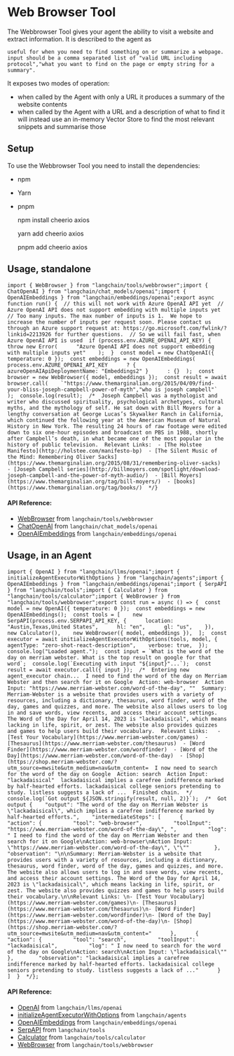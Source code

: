 Web Browser Tool
================

The Webbrowser Tool gives your agent the ability to visit a website and extract information. It is described to the agent as

    useful for when you need to find something on or summarize a webpage. input should be a comma separated list of "valid URL including protocol","what you want to find on the page or empty string for a summary".

It exposes two modes of operation:

*   when called by the Agent with only a URL it produces a summary of the website contents
*   when called by the Agent with a URL and a description of what to find it will instead use an in-memory Vector Store to find the most relevant snippets and summarise those

Setup[](#setup "Direct link to Setup")
---------------------------------------

To use the Webbrowser Tool you need to install the dependencies:

*   npm
*   Yarn
*   pnpm

    npm install cheerio axios

    yarn add cheerio axios

    pnpm add cheerio axios

Usage, standalone[](#usage-standalone "Direct link to Usage, standalone")
--------------------------------------------------------------------------

    import { WebBrowser } from "langchain/tools/webbrowser";import { ChatOpenAI } from "langchain/chat_models/openai";import { OpenAIEmbeddings } from "langchain/embeddings/openai";export async function run() {  // this will not work with Azure OpenAI API yet  // Azure OpenAI API does not support embedding with multiple inputs yet  // Too many inputs. The max number of inputs is 1.  We hope to increase the number of inputs per request soon. Please contact us through an Azure support request at: https://go.microsoft.com/fwlink/?linkid=2213926 for further questions.  // So we will fail fast, when Azure OpenAI API is used  if (process.env.AZURE_OPENAI_API_KEY) {    throw new Error(      "Azure OpenAI API does not support embedding with multiple inputs yet"    );  }  const model = new ChatOpenAI({ temperature: 0 });  const embeddings = new OpenAIEmbeddings(    process.env.AZURE_OPENAI_API_KEY      ? { azureOpenAIApiDeploymentName: "Embeddings2" }      : {}  );  const browser = new WebBrowser({ model, embeddings });  const result = await browser.call(    `"https://www.themarginalian.org/2015/04/09/find-your-bliss-joseph-campbell-power-of-myth","who is joseph campbell"`  );  console.log(result);  /*  Joseph Campbell was a mythologist and writer who discussed spirituality, psychological archetypes, cultural myths, and the mythology of self. He sat down with Bill Moyers for a lengthy conversation at George Lucas’s Skywalker Ranch in California, which continued the following year at the American Museum of Natural History in New York. The resulting 24 hours of raw footage were edited down to six one-hour episodes and broadcast on PBS in 1988, shortly after Campbell’s death, in what became one of the most popular in the history of public television.  Relevant Links:  - [The Holstee Manifesto](http://holstee.com/manifesto-bp)  - [The Silent Music of the Mind: Remembering Oliver Sacks](https://www.themarginalian.org/2015/08/31/remembering-oliver-sacks)  - [Joseph Campbell series](http://billmoyers.com/spotlight/download-joseph-campbell-and-the-power-of-myth-audio/)  - [Bill Moyers](https://www.themarginalian.org/tag/bill-moyers/)  - [books](https://www.themarginalian.org/tag/books/)  */}

#### API Reference:

*   [WebBrowser](/docs/api/tools_webbrowser/classes/WebBrowser) from `langchain/tools/webbrowser`
*   [ChatOpenAI](/docs/api/chat_models_openai/classes/ChatOpenAI) from `langchain/chat_models/openai`
*   [OpenAIEmbeddings](/docs/api/embeddings_openai/classes/OpenAIEmbeddings) from `langchain/embeddings/openai`

Usage, in an Agent[](#usage-in-an-agent "Direct link to Usage, in an Agent")
-----------------------------------------------------------------------------

    import { OpenAI } from "langchain/llms/openai";import { initializeAgentExecutorWithOptions } from "langchain/agents";import { OpenAIEmbeddings } from "langchain/embeddings/openai";import { SerpAPI } from "langchain/tools";import { Calculator } from "langchain/tools/calculator";import { WebBrowser } from "langchain/tools/webbrowser";export const run = async () => {  const model = new OpenAI({ temperature: 0 });  const embeddings = new OpenAIEmbeddings();  const tools = [    new SerpAPI(process.env.SERPAPI_API_KEY, {      location: "Austin,Texas,United States",      hl: "en",      gl: "us",    }),    new Calculator(),    new WebBrowser({ model, embeddings }),  ];  const executor = await initializeAgentExecutorWithOptions(tools, model, {    agentType: "zero-shot-react-description",    verbose: true,  });  console.log("Loaded agent.");  const input = `What is the word of the day on merriam webster. What is the top result on google for that word`;  console.log(`Executing with input "${input}"...`);  const result = await executor.call({ input });  /*  Entering new agent_executor chain...  I need to find the word of the day on Merriam Webster and then search for it on Google  Action: web-browser  Action Input: "https://www.merriam-webster.com/word-of-the-day", ""  Summary: Merriam-Webster is a website that provides users with a variety of resources, including a dictionary, thesaurus, word finder, word of the day, games and quizzes, and more. The website also allows users to log in and save words, view recents, and access their account settings. The Word of the Day for April 14, 2023 is "lackadaisical", which means lacking in life, spirit, or zest. The website also provides quizzes and games to help users build their vocabulary.  Relevant Links:   - [Test Your Vocabulary](https://www.merriam-webster.com/games)  - [Thesaurus](https://www.merriam-webster.com/thesaurus)  - [Word Finder](https://www.merriam-webster.com/wordfinder)  - [Word of the Day](https://www.merriam-webster.com/word-of-the-day)  - [Shop](https://shop.merriam-webster.com/?utm_source=mwsite&utm_medium=nav&utm_content=  I now need to search for the word of the day on Google  Action: search  Action Input: "lackadaisical"  lackadaisical implies a carefree indifference marked by half-hearted efforts. lackadaisical college seniors pretending to study. listless suggests a lack of ...  Finished chain.  */  console.log(`Got output ${JSON.stringify(result, null, 2)}`);  /*  Got output {    "output": "The word of the day on Merriam Webster is \"lackadaisical\", which implies a carefree indifference marked by half-hearted efforts.",    "intermediateSteps": [      {        "action": {          "tool": "web-browser",          "toolInput": "https://www.merriam-webster.com/word-of-the-day\", ",          "log": " I need to find the word of the day on Merriam Webster and then search for it on Google\nAction: web-browser\nAction Input: \"https://www.merriam-webster.com/word-of-the-day\", \"\""        },        "observation": "\n\nSummary: Merriam-Webster is a website that provides users with a variety of resources, including a dictionary, thesaurus, word finder, word of the day, games and quizzes, and more. The website also allows users to log in and save words, view recents, and access their account settings. The Word of the Day for April 14, 2023 is \"lackadaisical\", which means lacking in life, spirit, or zest. The website also provides quizzes and games to help users build their vocabulary.\n\nRelevant Links: \n- [Test Your Vocabulary](https://www.merriam-webster.com/games)\n- [Thesaurus](https://www.merriam-webster.com/thesaurus)\n- [Word Finder](https://www.merriam-webster.com/wordfinder)\n- [Word of the Day](https://www.merriam-webster.com/word-of-the-day)\n- [Shop](https://shop.merriam-webster.com/?utm_source=mwsite&utm_medium=nav&utm_content="      },      {        "action": {          "tool": "search",          "toolInput": "lackadaisical",          "log": " I now need to search for the word of the day on Google\nAction: search\nAction Input: \"lackadaisical\""        },        "observation": "lackadaisical implies a carefree indifference marked by half-hearted efforts. lackadaisical college seniors pretending to study. listless suggests a lack of ..."      }    ]  }  */};

#### API Reference:

*   [OpenAI](/docs/api/llms_openai/classes/OpenAI) from `langchain/llms/openai`
*   [initializeAgentExecutorWithOptions](/docs/api/agents/functions/initializeAgentExecutorWithOptions) from `langchain/agents`
*   [OpenAIEmbeddings](/docs/api/embeddings_openai/classes/OpenAIEmbeddings) from `langchain/embeddings/openai`
*   [SerpAPI](/docs/api/tools/classes/SerpAPI) from `langchain/tools`
*   [Calculator](/docs/api/tools_calculator/classes/Calculator) from `langchain/tools/calculator`
*   [WebBrowser](/docs/api/tools_webbrowser/classes/WebBrowser) from `langchain/tools/webbrowser`